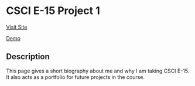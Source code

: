 # CSCI E-15 Project 1

[Visit Site]()

[Demo]()

## Description

This page gives a short biography about me and why I am taking CSCI E-15. It also acts as a portfolio for future projects in the course.